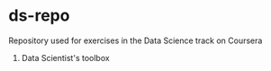 # ds-repo
Repository used for exercises in the Data Science track on Coursera

1. Data Scientist's toolbox
